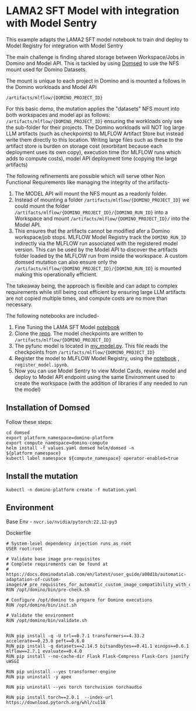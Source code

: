 # LAMA2 SFT Model with integration with Model Sentry

This example adapts the LAMA2 SFT model notebook to train dnd deploy to Model Registry for integration with Model Sentry

The main challenge is finding shared storage between Workspace/Jobs in Domino and Model API. This is tackled by using
[Domsed](https://github.com/cerebrotech/domsed) to use the NFS mount used for Domino Datasets.

The mount is unique to each project in Domino and is mounted a follows in the Domino workloads and Model API

```shell
/artifacts/mlflow/{DOMINO_PROJECT_ID}
```

For this basic demo, the mutation applies the "datasets" NFS mount into both workspaces and model api as follows:
`/artifacts/mlflow/{DOMINO_PROJECT_ID}` ensuring the workloads only see the sub-folder for their projects. The Domino workloads will NOT log large LLM artifacts (such as checkpoints) to MLFLOW Artifact Store but instead write them directly to this location. Writing large files such as these to the artifact store is burden on storage cost (exorbitant because each deployment uses its own copy), execution time (for MLFLOW runs which adds to compute costs), model API deployment time (copying the large artifacts)

The following refinements are possible which will serve other Non Functional Requirements like managing the integrity of the artifacts-

1. The MODEL API will mount the NFS mount as a readonly folder.
2. Instead of mounting a folder `/artifacts/mlflow/{DOMINO_PROJECT_ID}` we could mount the folder `/artifacts/mlflow/{DOMINO_PROJECT_ID}/{DOMINO_RUN_ID}` into a Workspace and mount `/artifacts/mlflow/{DOMINO_PROJECT_ID}/` into the Model API.
3. This ensures that the artifacts cannot be modified afer a Domino workspace/job stops.
MLFLOW Model Registry track the `DOMINO_RUN_ID` indirectly via the MLFLOW run associated with the registered model version. This can be used by the Model API to discover the artifacts folder loaded by the MLFLOW run from inside the workspace. A custom domsed mutation can also ensure only the `/artifacts/mlflow/{DOMINO_PROJECT_ID}/{DOMINO_RUN_ID}` is mounted making this operationally efficient.

The takeaway being, the approach is flexible and can adapt to complex requirements while still being cost efficient by ensuring large LLM artifacts are not copied multiple times, and compute costs are no more than necessary.

The following notebooks are included-

1. Fine Tuning the LAMA SFT Model [notebook](https://github.com/dominodatalab/lama_sft_model_sentry/blob/main/llama2-ft.ipynb)
2. Clone the [repo](https://github.com/dominodatalab/domino-field-solutions-installations). The model checkpoints are written to `/artifacts/mlflow/{DOMINO_PROJECT_ID}`
3.  The pyfunc model is located in [my_model.py](https://github.com/dominodatalab/lama_sft_model_sentry/blob/main/my_model.py). This file reads the checkpoints from `/artifacts/mlflow/{DOMINO_PROJECT_ID}`
4.  Register the model to MLFLOW Model Registry, using the [notebook](https://github.com/dominodatalab/lama_sft_model_sentry/blob/main/register_model.ipynb) , `register_model.ipynb`.
5. Now you can use Model Sentry to view Model Cards, review model and deploy to Model API endpoint using the same Environment used to create the workspace (with the addition of libraries if any needed to run the model)



## Installation of Domsed

Follow these steps:

```shell
cd domsed
export platform_namespace=domino-platform
export compute_namespace=domino-compute
helm install -f values.yaml domsed helm/domsed -n ${platform_namespace}
kubectl label namespace ${compute_namespace} operator-enabled=true
```

## Install the mutation
```shell
kubectl -n domino-platform create -f mutation.yaml
```

## Environment

Base Env - `nvcr.io/nvidia/pytorch:22.12-py3`

Dockerfile

```
# System-level dependency injection runs as root
USER root:root

# Validate base image pre-requisites
# Complete requirements can be found at
# https://docs.dominodatalab.com/en/latest/user_guide/a00d1b/automatic-adaptation-of-custom-images/#_pre_requisites_for_automatic_custom_image_compatibility_with_domino
RUN /opt/domino/bin/pre-check.sh

# Configure /opt/domino to prepare for Domino executions
RUN /opt/domino/bin/init.sh

# Validate the environment
RUN /opt/domino/bin/validate.sh


RUN pip install -q -U trl==0.7.1 transformers==4.33.2 accelerate==0.23.0 peft==0.6.0
RUN pip install -q datasets==2.14.5 bitsandbytes==0.41.1 einops==0.6.1 mlflow==2.7.1 evaluate==0.4.0
RUN pip install --no-cache-dir Flask Flask-Compress Flask-Cors jsonify uWSGI 

RUN pip uninstall --yes transformer-engine
RUN pip uninstall -y apex

RUN pip uninstall --yes torch torchvision torchaudio

RUN pip install torch==2.0.1  --index-url https://download.pytorch.org/whl/cu118
```
